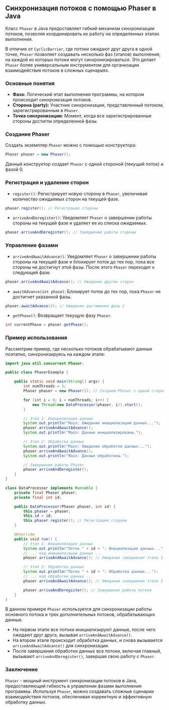 ## Синхронизация потоков с помощью Phaser в Java

Класс `Phaser` в Java предоставляет гибкий механизм синхронизации потоков, позволяя координировать их работу на определенных этапах выполнения. 

В отличие от `CyclicBarrier`, где потоки ожидают друг друга в одной точке, `Phaser` позволяет создавать несколько фаз (этапов) выполнения, на каждой из которых потоки могут синхронизироваться. Это делает `Phaser` более универсальным инструментом для организации взаимодействия потоков в сложных сценариях.

### Основные понятия

* **Фаза:** Логический этап выполнения программы, на котором происходит синхронизация потоков.
* **Сторона (party):** Участник синхронизации, представленный потоком, зарегистрированным в `Phaser`.
* **Точка синхронизации:** Момент, когда все зарегистрированные стороны достигли определенной фазы.

### Создание Phaser

Создать экземпляр `Phaser` можно с помощью конструктора:

```java
Phaser phaser = new Phaser(); 
```

Данный конструктор создает `Phaser` с одной стороной (текущий поток) и фазой 0.

### Регистрация и удаление сторон

* `register()`:  Регистрирует новую сторону в `Phaser`, увеличивая количество ожидаемых сторон на текущей фазе.

```java
phaser.register(); // Регистрация стороны
```

* `arriveAndDeregister()`: Уведомляет `Phaser` о завершении работы стороны на текущей фазе и удаляет ее из списка ожидаемых.

```java
phaser.arriveAndDeregister(); // Завершение работы стороны
```

### Управление фазами

* `arriveAndAwaitAdvance()`: Уведомляет `Phaser` о завершении работы стороны на текущей фазе и блокирует поток до тех пор, пока все стороны не достигнут этой фазы. После этого `Phaser` переходит к следующей фазе.

```java
phaser.arriveAndAwaitAdvance(); // Ожидание других сторон
```

* `awaitAdvance(int phase)`: Блокирует поток до тех пор, пока `Phaser` не достигнет указанной фазы.

```java
phaser.awaitAdvance(2); // Ожидание достижения фазы 2
```

* `getPhase()`: Возвращает текущую фазу `Phaser`.

```java
int currentPhase = phaser.getPhase(); 
```

### Пример использования

Рассмотрим пример, где несколько потоков обрабатывают данные поэтапно, синхронизируясь на каждом этапе:

```java
import java.util.concurrent.Phaser;

public class PhaserExample {

    public static void main(String[] args) {
        int numThreads = 3;
        Phaser phaser = new Phaser(1); // Создаем Phaser с одной стороной (main поток)

        for (int i = 0; i < numThreads; i++) {
            new Thread(new DataProcessor(phaser, i)).start();
        }

        // Этап 1: Инициализация данных
        System.out.println("Main: Ожидание инициализации данных...");
        phaser.arriveAndAwaitAdvance(); 
        System.out.println("Main: Данные инициализированы.");

        // Этап 2: Обработка данных
        System.out.println("Main: Ожидание обработки данных...");
        phaser.arriveAndAwaitAdvance();
        System.out.println("Main: Данные обработаны.");

        // Завершение работы Phaser
        phaser.arriveAndDeregister();
    }
}

class DataProcessor implements Runnable {
    private final Phaser phaser;
    private final int id;

    public DataProcessor(Phaser phaser, int id) {
        this.phaser = phaser;
        this.id = id;
        this.phaser.register(); // Регистрация стороны
    }

    @Override
    public void run() {
        // Этап 1: Инициализация данных
        System.out.println("Поток " + id + ": Инициализация данных...");
        // ... код инициализации данных ...
        phaser.arriveAndAwaitAdvance(); // Ожидание завершения этапа 1

        // Этап 2: Обработка данных
        System.out.println("Поток " + id + ": Обработка данных...");
        // ... код обработки данных ...
        phaser.arriveAndAwaitAdvance(); // Ожидание завершения этапа 2

        phaser.arriveAndDeregister(); // Завершение работы потока
    }
}
```

В данном примере `Phaser` используется для синхронизации работы основного потока и трех дополнительных потоков, обрабатывающих данные. 

* На первом этапе все потоки инициализируют данные, после чего ожидают друг друга, вызывая `arriveAndAwaitAdvance()`.
* На втором этапе происходит обработка данных, и снова вызывается `arriveAndAwaitAdvance()` для синхронизации.
* После завершения обработки данных все потоки, включая главный, вызывают `arriveAndDeregister()`, завершая свою работу с `Phaser`.

### Заключение

`Phaser` - мощный инструмент синхронизации потоков в Java, предоставляющий гибкость в управлении фазами выполнения программы. Используя `Phaser`, можно создавать сложные сценарии взаимодействия потоков, обеспечивая корректную и эффективную обработку данных. 
